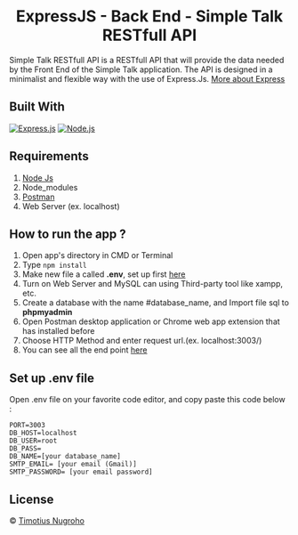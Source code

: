 <h1 align="center">ExpressJS - Back End - Simple Talk RESTfull API</h1>

Simple Talk RESTfull API is a RESTfull API that will provide the data needed by the Front End of the Simple Talk application. The API is designed in a minimalist and flexible way with the use of Express.Js. [More about Express](https://en.wikipedia.org/wiki/Express.js)

## Built With

[![Express.js](https://img.shields.io/badge/Express.js-4.x-orange.svg?style=rounded-square)](https://expressjs.com/en/starter/installing.html)
[![Node.js](https://img.shields.io/badge/Node.js-v.12.13-green.svg?style=rounded-square)](https://nodejs.org/)

## Requirements

1. <a href="https://nodejs.org/en/download/">Node Js</a>
2. Node_modules
3. <a href="https://www.getpostman.com/">Postman</a>
4. Web Server (ex. localhost)

## How to run the app ?

1. Open app's directory in CMD or Terminal
2. Type `npm install`
3. Make new file a called **.env**, set up first [here](#set-up-env-file)
4. Turn on Web Server and MySQL can using Third-party tool like xampp, etc.
5. Create a database with the name #database_name, and Import file sql to **phpmyadmin**
6. Open Postman desktop application or Chrome web app extension that has installed before
7. Choose HTTP Method and enter request url.(ex. localhost:3003/)
8. You can see all the end point [here](https://documenter.getpostman.com/view/14948086/TzXzEcp7)

## Set up .env file

Open .env file on your favorite code editor, and copy paste this code below :

```
PORT=3003
DB_HOST=localhost
DB_USER=root
DB_PASS=
DB_NAME=[your database_name]
SMTP_EMAIL= [your email (Gmail)]
SMTP_PASSWORD= [your email password]
```

## License

© [Timotius Nugroho](https://github.com/Timotius-Nugroho)
